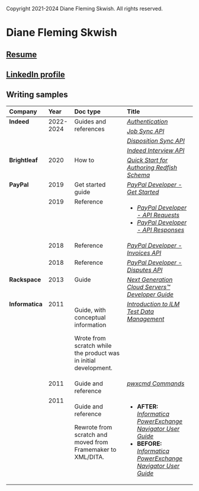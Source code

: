 Copyright 2021-2024 Diane Fleming Skwish. All rights reserved.

# Diane Fleming Skwish

## [Resume](dianeskwish_resume_2024.pdf "dianeskwish_resume_2024.pdf")

## [LinkedIn profile](https://www.linkedin.com/in/diane-fleming-skwish-107801 "https://www.linkedin.com/in/diane-fleming-skwish-107801")

## Writing samples

<table>
  <thead>
    <tr>
      <th align="left" valign="top">Company</th>
      <th align="left" valign="top">Year</th>
      <th align="left" valign="top">Doc type</th>
      <th align="left" valign="top">Title</th>
    </tr>
  </thead>
  <tbody>
    <tr>
      <td align="left" valign="top" rowspan="4">
        <b>Indeed</b>
      </td>
      <td align="left" valign="top" rowspan="4">2022-2024</td>
      <td align="left" valign="top" rowspan="4">Guides and references</td>
      <td align="left" valign="top">
        <a href="[https://docs.indeed.com/authentication](https://docs.indeed.com/authorization/)">
          <i>Authentication</i>
        </a>
      </td>
    </tr>
    <tr>
      <td align="left" valign="top">
        <a href="https://docs.indeed.com/job-sync-api">
          <i>Job Sync API</i>
        </a>
      </td>
    </tr>
    <tr>
      <td align="left" valign="top">
        <a href="https://docs.indeed.com/disposition-sync">
          <i>Disposition Sync API <i>
        </a>
      </td>
    </tr>
    <tr>
      <td align="left" valign="top">
        <a href="https://docs.indeed.com/indeed-interview"><i>Indeed Interview API</i></a></td></tr>
    <tr>
      <td align="left" valign="top">
        <b>Brightleaf</b>
      </td>
      <td align="left" valign="top">2020</td>
      <td align="left" valign="top">How to</td>
      <td align="left" valign="top">
        <a href="https://www.dmtf.org/sites/default/files/standards/documents/DSP2055_1.0.0.pdf" title="https://www.dmtf.org/sites/default/files/standards/documents/DSP2055_1.0.0.pdf">
          <i>Quick Start for Authoring Redfish Schema</i>
        </a>
      </td>
    </tr>
    <tr>
      <td align="left" valign="top" rowspan="4">
        <b>PayPal</b>
      </td>
      <td align="left" valign="top">2019</td>
      <td align="left" valign="top">Get started guide</td>
      <td align="left" valign="top">
        <a href="https://web.archive.org/web/20190502194619if_/https:/developer.paypal.com/docs/api/overview/" title="https://web.archive.org/web/20190502194619if_/https:/developer.paypal.com/docs/api/overview/">
          <i>PayPal Developer - Get Started</i>
        </a>
      </td>
    </tr>
    <tr>
      <td align="left" valign="top">2019</td>
      <td align="left" valign="top">Reference</td>
      <td align="left" valign="top">
        <ul>
          <li>
            <a href="https://web.archive.org/web/20190607211049/https:/developer.paypal.com/docs/api/reference/api-requests/" title="https://web.archive.org/web/20190607211049/https:/developer.paypal.com/docs/api/reference/api-requests/">
              <i>PayPal Developer - API Requests</i>
            </a>
          </li>
          <li>
            <a href="https://web.archive.org/web/20200722200441/https:/developer.paypal.com/docs/api/reference/api-responses/" title="https://web.archive.org/web/20200722200441/https:/developer.paypal.com/docs/api/reference/api-responses/">
              <i>PayPal Developer - API Responses</i>
            </a>
          </li>
      </td>
    </tr>
    <tr>
      <td align="left" valign="top">2018</td>
      <td align="left" valign="top">Reference</td>
      <td align="left" valign="top">
        <a href="https://web.archive.org/web/20200722194350/https:/developer.paypal.com/docs/api/invoicing/v2/" title="https://web.archive.org/web/20200722194350/https:/developer.paypal.com/docs/api/invoicing/v2/">
          <i>PayPal Developer - Invoices API</i>
        </a>
      </td>
    </tr>
    <tr>
      <td align="left" valign="top">2018</td>
      <td align="left" valign="top">Reference</td>
      <td align="left" valign="top">
        <a href="https://web.archive.org/web/20200722200517/https:/developer.paypal.com/docs/api/customer-disputes/v1/" title="https://web.archive.org/web/20200722200517/https:/developer.paypal.com/docs/api/customer-disputes/v1/">
          <i>PayPal Developer - Disputes API</i>
        </a>
      </td>
    </tr>
    <tr>
      <td align="left" valign="top">
        <b>Rackspace</b>
      </td>
      <td align="left" valign="top">2013</td>
      <td align="left" valign="top">Guide</td>
      <td align="left" valign="top">
        <a href="https://web.archive.org/web/20130513223532/http://docs.rackspace.com/servers/api/v2/cs-devguide/content/index.html" title="https://web.archive.org/web/20130513223532/http://docs.rackspace.com/servers/api/v2/cs-devguide/content/index.html">
          <i>Next Generation Cloud Servers™ Developer Guide</i>
        </a>
      </td>
    </tr>
    <tr>
      <td align="left" valign="top" rowspan="3">
        <b>Informatica</b>
      </td>
      <td align="left" valign="top">2011</td>
      <td align="left" valign="top">
        <p>Guide, with conceptual information</p>
        <p>Wrote from scratch while the product was in initial development.</p>
      </td>
      <td align="left" valign="top">
        <a href="https://github.com/drfleming0227/portfolio/blob/main/tech-writing/IntroductionToILMTestDataManagement.pdf" title="https://github.com/drfleming0227/portfolio/blob/main/tech-writing/IntroductionToILMTestDataManagement.pdf">
          <i>Introduction to ILM Test Data Management</i>
        </a>
      </td>
    </tr>
    <tr>
      <td align="left" valign="top">2011</td>
      <td align="left" valign="top">Guide and reference</td>
      <td align="left" valign="top">
        <a href="https://github.com/drfleming0227/portfolio/blob/main/tech-writing/pwxcmdCommands.pdf" title="https://github.com/drfleming0227/portfolio/blob/main/tech-writing/pwxcmdCommands.pdf">
          <i>pwxcmd Commands</i>
        </a>
      </td>
    </tr>
    <tr>
      <td align="left" valign="top">2011</td>
      <td align="left" valign="top">
        <p>Guide and reference</p>
        <p>Rewrote from scratch and moved from Framemaker to XML/DITA.</p>
      </td>
      <td align="left" valign="top">
        <ul>
          <li>
            <b>AFTER:</b>
            <a href="https://github.com/drfleming0227/portfolio/blob/main/tech-writing/book_rewrite/PWXNavigatorUserGuide(after_rewrite).pdf" title="https://github.com/drfleming0227/portfolio/blob/main/tech-writing/book_rewrite/PWXNavigatorUserGuide(after_rewrite).pdf">
              <i>Informatica PowerExchange Navigator User Guide</i>
            </a>
          </li>
          <li>
            <b>BEFORE:</b>
            <a href="https://github.com/drfleming0227/portfolio/blob/main/tech-writing/book_rewrite/PWXNavigatorUserGuide(before_rewrite).pdf" title="https://github.com/drfleming0227/portfolio/blob/main/tech-writing/book_rewrite/PWXNavigatorUserGuide(before_rewrite).pdf">
              <i>Informatica PowerExchange Navigator User Guide</i>
            </a>
          </li>
        </ul>
      </td>
    </tr>
  </tbody>
</table>
